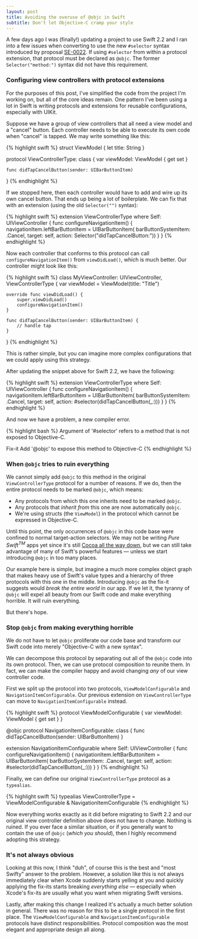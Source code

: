 ```yaml
---
layout: post
title: Avoiding the overuse of @objc in Swift
subtitle: Don't let Objective-C cramp your style
---
```


A few days ago I was (finally!) updating a project to use Swift 2.2 and I ran into a few issues when converting to use the new `#selector` syntax introduced by proposal [SE-0022](https://github.com/apple/swift-evolution/blob/master/proposals/0022-objc-selectors.md). If using `#selector` from within a protocol extension, that protocol must be declared as `@objc`. The former `Selector("method:")` syntax did not have this requirement.

<!--excerpt-->

### Configuring view controllers with protocol extensions

For the purposes of this post, I've simplified the code from the project I'm working on, but all of the core ideas remain. One pattern I've been using a lot in Swift is writing protocols and extensions for reusable configurations, especially with UIKit.

Suppose we have a group of view controllers that all need a view model and a "cancel" button. Each controller needs to be able to execute its own code when "cancel" is tapped. We may write something like this:

{% highlight swift %}
struct ViewModel {
    let title: String
}

protocol ViewControllerType: class {
    var viewModel: ViewModel { get set }

    func didTapCancelButton(sender: UIBarButtonItem)
}
{% endhighlight %}

If we stopped here, then each controller would have to add and wire up its own cancel button. That ends up being a lot of boilerplate. We can fix that with an extension (using the old `Selector("")` syntax):

{% highlight swift %}
extension ViewControllerType where Self: UIViewController {
    func configureNavigationItem() {
        navigationItem.leftBarButtonItem = UIBarButtonItem(
            barButtonSystemItem: .Cancel,
            target: self,
            action: Selector("didTapCancelButton:"))
    }
}
{% endhighlight %}

Now each controller that conforms to this protocol can call `configureNavigationItem()` from `viewDidLoad()`, which is much better. Our controller might look like this:

{% highlight swift %}
class MyViewController: UIViewController, ViewControllerType {
    var viewModel = ViewModel(title: "Title")

    override func viewDidLoad() {
        super.viewDidLoad()
        configureNavigationItem()
    }

    func didTapCancelButton(sender: UIBarButtonItem) {
        // handle tap
    }
}
{% endhighlight %}


This is rather simple, but you can imagine more complex configurations that we could apply using this strategy.

After updating the snippet above for Swift 2.2, we have the following:

{% highlight swift %}
extension ViewControllerType where Self: UIViewController {
    func configureNavigationItem() {
        navigationItem.leftBarButtonItem = UIBarButtonItem(
            barButtonSystemItem: .Cancel,
            target: self,
            action: #selector(didTapCancelButton(_:)))
    }
}
{% endhighlight %}

And now we have a problem, a new compiler error.

{% highlight bash %}
Argument of '#selector' refers to a method that is not exposed to Objective-C.

Fix-it   Add '@objc' to expose this method to Objective-C
{% endhighlight %}

### When `@objc` tries to ruin everything

We cannot simply add `@objc` to this method in the original `ViewControllerType` protocol for a number of reasons. If we do, then the entire protocol needs to be marked `@objc`, which means:

- Any protocols from which this one inherits need to be marked `@objc`.
- Any protocols that *inherit from* this one are now automatically `@objc`.
- We're using structs (the `ViewModel`) in the protocol which cannot be expressed in Objective-C.

Until this point, the only occurrences of `@objc` in this code base were confined to normal target-action selectors. We may not be writing *Pure Swift<sup>TM</sup>* apps yet since it's still [Cocoa all the way down](http://inessential.com/2016/05/25/oldie_complains_about_the_old_old_ways), but we can still take advantage of many of Swift's powerful features &mdash; unless we start introducing `@objc` in too many places.

Our example here is simple, but imagine a much more complex object graph that makes heavy use of Swift's value types and a hierarchy of three protocols with this one in the middle. Introducing `@objc` as the fix-it suggests would *break the entire world* in our app. If we let it, the tyranny of `@objc` will expel all beauty from our Swift code and make everything horrible. It will ruin everything.

But there's hope.

### Stop `@objc` from making everything horrible

We do not have to let `@objc` proliferate our code base and transform our Swift code into merely "Objective-C with a new syntax".

We can decompose this protocol by separating out all of the `@objc` code into its own protocol. Then, we can use protocol composition to reunite them. In fact, we can make the compiler happy and avoid changing *any* of our view controller code.

First we split up the protocol into two protocols, `ViewModelConfigurable` and `NavigationItemConfigurable`. Our previous extension on `ViewControllerType` can move to `NavigationItemConfigurable` instead.

{% highlight swift %}
protocol ViewModelConfigurable {
    var viewModel: ViewModel { get set }
}

@objc protocol NavigationItemConfigurable: class {
    func didTapCancelButton(sender: UIBarButtonItem)
}

extension NavigationItemConfigurable where Self: UIViewController {
    func configureNavigationItem() {
        navigationItem.leftBarButtonItem = UIBarButtonItem(
            barButtonSystemItem: .Cancel,
            target: self,
            action: #selector(didTapCancelButton(_:)))
    }
}
{% endhighlight %}

Finally, we can define our original `ViewControllerType` protocol as a `typealias`.

{% highlight swift %}
typealias ViewControllerType = ViewModelConfigurable & NavigationItemConfigurable
{% endhighlight %}

Now everything works exactly as it did before migrating to Swift 2.2 and our original view controller definition above does not have to change. Nothing is ruined. If you ever face a similar situation, or if you generally want to contain the use of `@objc` (*which you should*), then I highly recommend adopting this strategy.

### It's not always obvious

Looking at this now, I think "duh", of course this is the best and "most Swifty" answer to the problem. However, a solution like this is not always immediately clear when Xcode suddenly starts yelling at you and quickly applying the fix-its starts breaking *everything else* &mdash; especially when Xcode's fix-its are usually what you want when migrating Swift versions.

Lastly, after making this change I realized it's actually a much better solution in general. There was no reason for this to be a single protocol in the first place. The `ViewModelConfigurable` and `NavigationItemConfigurable` protocols have distinct responsibilities. Protocol composition was the most elegant and appropriate design all along.
